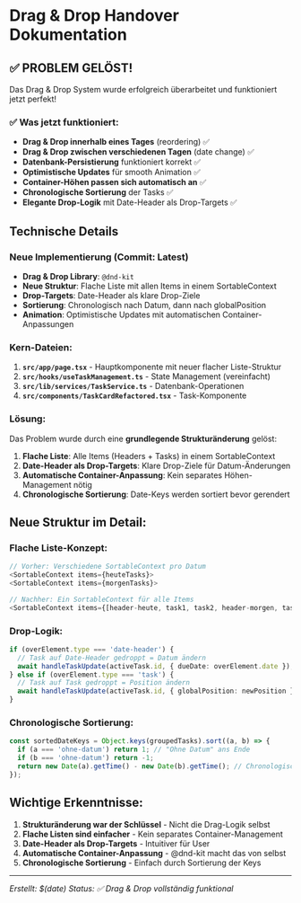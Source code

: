 # Drag & Drop Handover Dokumentation

## ✅ PROBLEM GELÖST!

Das Drag & Drop System wurde erfolgreich überarbeitet und funktioniert jetzt perfekt!

### ✅ Was jetzt funktioniert:
- **Drag & Drop innerhalb eines Tages** (reordering) ✅
- **Drag & Drop zwischen verschiedenen Tagen** (date change) ✅
- **Datenbank-Persistierung** funktioniert korrekt ✅
- **Optimistische Updates** für smooth Animation ✅
- **Container-Höhen passen sich automatisch an** ✅
- **Chronologische Sortierung** der Tasks ✅
- **Elegante Drop-Logik** mit Date-Header als Drop-Targets ✅

## Technische Details

### Neue Implementierung (Commit: Latest)
- **Drag & Drop Library**: `@dnd-kit`
- **Neue Struktur**: Flache Liste mit allen Items in einem SortableContext
- **Drop-Targets**: Date-Header als klare Drop-Ziele
- **Sortierung**: Chronologisch nach Datum, dann nach globalPosition
- **Animation**: Optimistische Updates mit automatischen Container-Anpassungen

### Kern-Dateien:
1. **`src/app/page.tsx`** - Hauptkomponente mit neuer flacher Liste-Struktur
2. **`src/hooks/useTaskManagement.ts`** - State Management (vereinfacht)
3. **`src/lib/services/TaskService.ts`** - Datenbank-Operationen
4. **`src/components/TaskCardRefactored.tsx`** - Task-Komponente

### Lösung:
Das Problem wurde durch eine **grundlegende Strukturänderung** gelöst:
1. **Flache Liste**: Alle Items (Headers + Tasks) in einem SortableContext
2. **Date-Header als Drop-Targets**: Klare Drop-Ziele für Datum-Änderungen
3. **Automatische Container-Anpassung**: Kein separates Höhen-Management nötig
4. **Chronologische Sortierung**: Date-Keys werden sortiert bevor gerendert

## Neue Struktur im Detail:

### Flache Liste-Konzept:
```typescript
// Vorher: Verschiedene SortableContext pro Datum
<SortableContext items={heuteTasks}>
<SortableContext items={morgenTasks}>

// Nachher: Ein SortableContext für alle Items
<SortableContext items={[header-heute, task1, task2, header-morgen, task3]}>
```

### Drop-Logik:
```typescript
if (overElement.type === 'date-header') {
  // Task auf Date-Header gedroppt = Datum ändern
  await handleTaskUpdate(activeTask.id, { dueDate: overElement.date });
} else if (overElement.type === 'task') {
  // Task auf Task gedroppt = Position ändern
  await handleTaskUpdate(activeTask.id, { globalPosition: newPosition });
}
```

### Chronologische Sortierung:
```typescript
const sortedDateKeys = Object.keys(groupedTasks).sort((a, b) => {
  if (a === 'ohne-datum') return 1; // "Ohne Datum" ans Ende
  if (b === 'ohne-datum') return -1;
  return new Date(a).getTime() - new Date(b).getTime(); // Chronologisch
});
```

## Wichtige Erkenntnisse:

1. **Strukturänderung war der Schlüssel** - Nicht die Drag-Logik selbst
2. **Flache Listen sind einfacher** - Kein separates Container-Management
3. **Date-Header als Drop-Targets** - Intuitiver für User
4. **Automatische Container-Anpassung** - @dnd-kit macht das von selbst
5. **Chronologische Sortierung** - Einfach durch Sortierung der Keys

---
*Erstellt: $(date)*
*Status: ✅ Drag & Drop vollständig funktional*
